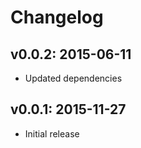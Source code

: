 # Changelog

## v0.0.2: 2015-06-11

- Updated dependencies

## v0.0.1: 2015-11-27

- Initial release
